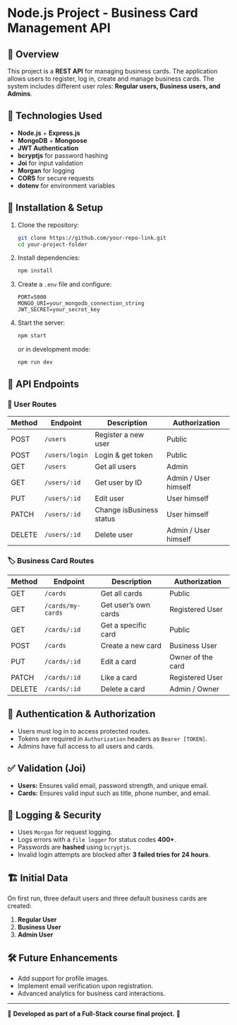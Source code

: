 # Node.js Project - Business Card Management API

## 📌 Overview
This project is a **REST API** for managing business cards. The application allows users to register, log in, create and manage business cards. The system includes different user roles: **Regular users, Business users, and Admins**.

## 🚀 Technologies Used
- **Node.js** + **Express.js**
- **MongoDB** + **Mongoose**
- **JWT Authentication**
- **bcryptjs** for password hashing
- **Joi** for input validation
- **Morgan** for logging
- **CORS** for secure requests
- **dotenv** for environment variables

## 🔑 Installation & Setup
1. Clone the repository:
   ```sh
   git clone https://github.com/your-repo-link.git
   cd your-project-folder
   ```
2. Install dependencies:
   ```sh
   npm install
   ```
3. Create a `.env` file and configure:
   ```env
   PORT=5000
   MONGO_URI=your_mongodb_connection_string
   JWT_SECRET=your_secret_key
   ```
4. Start the server:
   ```sh
   npm start
   ```
   or in development mode:
   ```sh
   npm run dev
   ```

## 📌 API Endpoints

### 🧑 User Routes
| Method | Endpoint | Description | Authorization |
|--------|---------|-------------|---------------|
| POST | `/users` | Register a new user | Public |
| POST | `/users/login` | Login & get token | Public |
| GET | `/users` | Get all users | Admin |
| GET | `/users/:id` | Get user by ID | Admin / User himself |
| PUT | `/users/:id` | Edit user | User himself |
| PATCH | `/users/:id` | Change isBusiness status | User himself |
| DELETE | `/users/:id` | Delete user | Admin / User himself |

### 🏷️ Business Card Routes
| Method | Endpoint | Description | Authorization |
|--------|---------|-------------|---------------|
| GET | `/cards` | Get all cards | Public |
| GET | `/cards/my-cards` | Get user’s own cards | Registered User |
| GET | `/cards/:id` | Get a specific card | Public |
| POST | `/cards` | Create a new card | Business User |
| PUT | `/cards/:id` | Edit a card | Owner of the card |
| PATCH | `/cards/:id` | Like a card | Registered User |
| DELETE | `/cards/:id` | Delete a card | Admin / Owner |

## 🔐 Authentication & Authorization
- Users must log in to access protected routes.
- Tokens are required in `Authorization` headers as `Bearer [TOKEN]`.
- Admins have full access to all users and cards.

## ✅ Validation (Joi)
- **Users:** Ensures valid email, password strength, and unique email.
- **Cards:** Ensures valid input such as title, phone number, and email.

## 📄 Logging & Security
- Uses `Morgan` for request logging.
- Logs errors with a `file logger` for status codes **400+**.
- Passwords are **hashed** using `bcryptjs`.
- Invalid login attempts are blocked after **3 failed tries for 24 hours**.

## 🏗 Initial Data
On first run, three default users and three default business cards are created:
1. **Regular User**
2. **Business User**
3. **Admin User**

## 🛠 Future Enhancements
- Add support for profile images.
- Implement email verification upon registration.
- Advanced analytics for business card interactions.

---
📌 **Developed as part of a Full-Stack course final project.** 🚀

